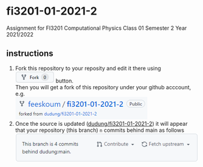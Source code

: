 # fi3201-01-2021-2
Assignment for FI3201 Computational Physics Class 01 Semester 2 Year 2021/2022

## instructions
1. Fork this repository to your reposity and edit it there using ![](images/github-fork-button.png) button. \
  Then you will get a fork of this repository under your github acccount, e.g. \
  ![](images/forked-repository.png)
2. Once the source is updated ([dudung/fi3201-01-2021-2](https://github.com/dudung/fi3201-01-2021-2)) it will appear that your repository (this branch) `n` commits behind main as follows \
  ![](images/branch-is-behind-main.png)

